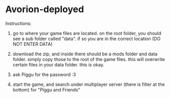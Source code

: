 # Avorion-deployed

Instructions:
1. go to where your game files are located. on the root folder, you should see a sub folder called "data". if so you are in the correct location (DO NOT ENTER DATA)

2. download the zip, and inside there should be a mods folder and data folder. simply copy those to the root of the game files. this will overwrite certain files in your data folder. this is okay.

3. ask Piggu for the password :3

4. start the game, and search under multiplayer server (there is filter at the bottom) for "Piggu and Friends"
